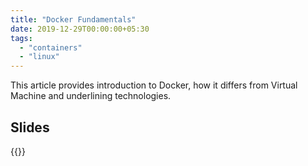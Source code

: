 ```yaml
---
title: "Docker Fundamentals"
date: 2019-12-29T00:00:00+05:30
tags:
  - "containers"
  - "linux"
---
```


This article provides introduction to Docker, how it differs from
Virtual Machine and underlining technologies.

<!--more-->

## Slides
<!-- markdownlint-disable-next-line MD033 -->
{{<slideshare BQjYUZr8vfa66W>}}
